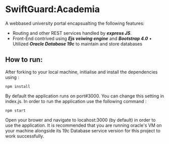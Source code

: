 # SwiftGuard:Academia
 A webbased university portal encapsualting the following features:
* Routing and other REST services handled by ***express JS***.
* Front-End contrived using ***Ejs veiwing engine*** and ***Bootstrap 4.0*** 
• Utilized ***Oracle Database 19c*** to maintain and store databases

## How to run:

After forking to your local machine, initialise and install the dependencies using :
```
npm install 

```
By default the application runs on port#3000. You can change this setting in index.js. In order to run the application use the following command :
```
npm start

```
Open your brower and navigate to locahost:3000 (by default) in order to use the application. It is recommended that you are running oracle's VM on your machine alongside its 19c Database service version for this project to work successfully.
